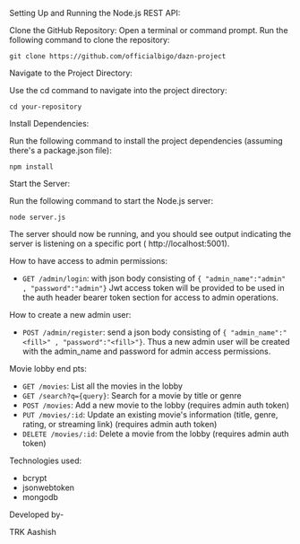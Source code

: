 Setting Up and Running the Node.js REST API:

  Clone the GitHub Repository:
      Open a terminal or command prompt.
      Run the following command to clone the repository:

    git clone https://github.com/officialbigo/dazn-project


Navigate to the Project Directory:

  Use the cd command to navigate into the project directory:

    cd your-repository

Install Dependencies:

  Run the following command to install the project dependencies (assuming there's a package.json file):

    npm install

Start the Server:
 
   Run the following command to start the Node.js server:

    node server.js

The server should now be running, and you should see output indicating the server is listening on a specific port ( http://localhost:5001).

How to have access to admin permissions:

  - `GET /admin/login`: with json body consisting of `{ "admin_name":"admin" , "password":"admin"}`
  Jwt access token will be provided to be used in the auth header bearer token section for access to admin operations.

How to create a new admin user:

  - `POST /admin/register`: send a json body consisting of  `{ "admin_name":"<fill>" , "password":"<fill>"}`.
  Thus a new admin user will be created with the admin_name and password for admin access permissions.

Movie lobby end pts:

  - `GET /movies`: List all the movies in the lobby
  - `GET /search?q={query}`: Search for a movie by title or genre
  - `POST /movies`: Add a new movie to the lobby (requires admin auth token)
  - `PUT /movies/:id`: Update an existing movie's information (title, genre, rating, or streaming link) (requires admin auth token)
  - `DELETE /movies/:id`: Delete a movie from the lobby (requires admin auth token)

Technologies used:

  - bcrypt
  - jsonwebtoken
  - mongodb

Developed by-

  TRK Aashish

